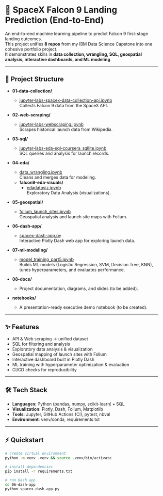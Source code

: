 # 🚀 SpaceX Falcon 9 Landing Prediction (End-to-End)

An end-to-end machine learning pipeline to predict Falcon 9 first-stage landing outcomes.  
This project unifies **8 repos** from my IBM Data Science Capstone into one cohesive portfolio project.  
It demonstrates skills in **data collection, wrangling, SQL, geospatial analysis, interactive dashboards, and ML modeling**.

---

## 📂 Project Structure

- **01-data-collection/**
  - [jupyter-labs-spacex-data-collection-api.ipynb](01-data-collection/Spacex-data-collection-api.ipynb)  
  Collects Falcon 9 data from the SpaceX API.

- **02-web-scraping/**
  - [jupyter-labs-webscraping.ipynb](02-web-scraping/Spacex-wiki-webscraping.ipynb)  
  Scrapes historical launch data from Wikipedia.

- **03-sql/**
  - [jupyter-labs-eda-sql-coursera_sqllite.ipynb](03-sql/Spacex-sql-analysis.ipynb)  
  SQL queries and analysis for launch records.

- **04-eda/**
  - [data_wrangling.ipynb](04-eda/Space-X-DataWrangling.ipynb)  
  Cleans and merges data for modeling.  
  - **falcon9-eda-visuals/**
    - [edadataviz.ipynb](04-eda/falcon9-eda-visuals/SpaceX-EDA-Visuals.ipynb)  
    Exploratory Data Analysis (visualizations).

- **05-geospatial/**
  - [folium_launch_sites.ipynb](05-geospatial/SpaceX_Launch_Location.ipynb)  
  Geospatial analysis and launch site maps with Folium.

- **06-dash-app/**
  - [spacex-dash-app.py](06-dash-app/spacex-dash-app.py)  
  Interactive Plotly Dash web app for exploring launch data.

- **07-ml-modeling/**
  - [model_training_part5.ipynb](07-ml-modeling/SpaceX_ML.ipynb)  
  Builds ML models (Logistic Regression, SVM, Decision Tree, KNN), tunes hyperparameters, and evaluates performance.

- **08-docs/**
  - Project documentation, diagrams, and slides (to be added).

- **notebooks/**
  - A presentation-ready executive demo notebook (to be created).

---

## ✨ Features

- API & Web scraping → unified dataset  
- SQL for filtering and analysis  
- Exploratory data analysis & visualization  
- Geospatial mapping of launch sites with Folium  
- Interactive dashboard built in Plotly Dash  
- ML training with hyperparameter optimization & evaluation  
- CI/CD checks for reproducibility

---

## 🛠️ Tech Stack

- **Languages**: Python (pandas, numpy, scikit-learn) • SQL  
- **Visualization**: Plotly, Dash, Folium, Matplotlib  
- **Tools**: Jupyter, GitHub Actions (CI), pytest, nbval  
- **Environment**: venv/conda, requirements.txt  

---

## ⚡ Quickstart

```bash
# create virtual environment
python -m venv .venv && source .venv/bin/activate

# install dependencies
pip install -r requirements.txt

# run Dash app
cd 06-dash-app
python spacex-dash-app.py
